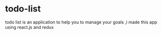 # todo-list
todo list is an application to help you to manage your goals ,i made this app using react.js and redux  
